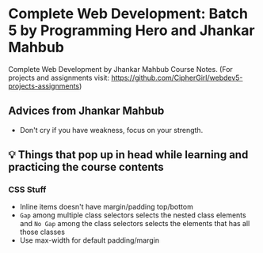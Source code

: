 # Complete Web Development: Batch 5 by Programming Hero and Jhankar Mahbub

Complete Web Development by Jhankar Mahbub Course Notes. (For projects and assignments visit: https://github.com/CipherGirl/webdev5-projects-assignments)

## Advices from Jhankar Mahbub

* Don't cry if you have weakness, focus on your strength.

## 💡 Things that pop up in head while learning and practicing the course contents

### CSS Stuff

* Inline items doesn't have margin/padding top/bottom
* `Gap` among multiple class selectors selects the nested class elements and `No Gap` among the class selectors selects the elements that has all those classes
* Use max-width for default padding/margin
